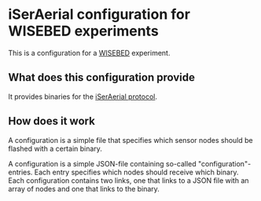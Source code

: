 iSerAerial configuration for WISEBED experiments
==============
This is a configuration for a [WISEBED](http://wisebed.eu) experiment. 

What does this configuration provide
-------------
It provides binaries for the 
[iSerAerial protocol](https://github.com/itm/netty-handlerstack/wiki/ISerAerial-Protocol-Decoder-Encoder).

How does it work
-------------
A configuration is a simple file that specifies which sensor nodes should be flashed with a certain binary.

A configuration is a simple JSON-file containing so-called "configuration"-entries. Each entry specifies which 
nodes should receive which binary. Each configuration contains two links, one that links to a JSON file with an
array of nodes and one that links to the binary.



